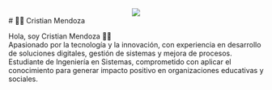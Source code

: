 <div align="center">
<img src="https://i.imgur.com/cEcNHXS.jpg">
</div>
# 👨‍💻 Cristian Mendoza

Hola, soy Cristian Mendoza 👨‍💻  
Apasionado por la tecnología y la innovación, con experiencia en desarrollo de soluciones digitales, gestión de sistemas y mejora de procesos. Estudiante de Ingeniería en Sistemas, comprometido con aplicar el conocimiento para generar impacto positivo en organizaciones educativas y sociales.
